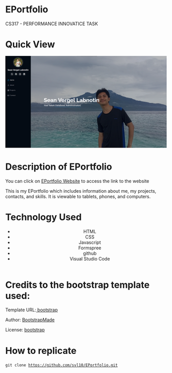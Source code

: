 # EPortfolio
CS317 - PERFORMANCE INNOVATICE TASK
# Quick View
<img src="assets/img/quickview.png"/>

# Description of EPortfolio
<p>You can click on <a href="https://svl10.github.io/EPortfolio/">EPortfolio Website</a> to access the link to the website</p>
This is my EPortfolio which includes information about me, my projects, contacts, and skills. It is viewable to tablets, phones, and computers.

# Technology Used
<header>
  <nav>
    <ul>
      <li>HTML</li>
      <li>CSS</li>
      <li>Javascript</li>
      <li>Formspree</li>
      <li>github</li>
      <li>Visual Studio Code</li>
    </ul>
  </nav>
</header>

# Credits to the bootstrap template used:
Template URL:<a href="https://bootstrapmade.com/iportfolio-bootstrap-portfolio-websites-template/"> bootstrap</a>
<p>Author: <a href="BootstrapMade.com">BootstrapMade</a></p>
<p>License: <a href="https://bootstrapmade.com/license/">bootstrap</a></p>

# How to replicate
<code>git clone https://github.com/svl10/EPortfolio.git </code>